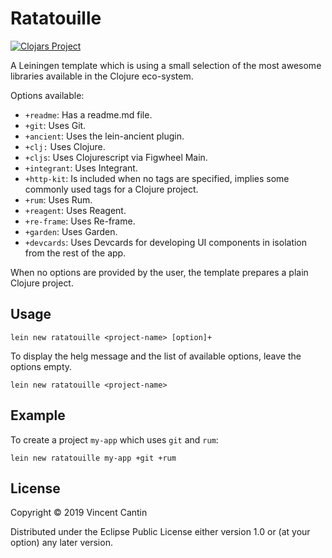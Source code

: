 # Ratatouille

[![Clojars Project](http://clojars.org/ratatouille/lein-template/latest-version.svg)](http://clojars.org/ratatouille/lein-template)

A Leiningen template which is using a small selection of the most awesome libraries available in the Clojure eco-system.

Options available:

- `+readme`:    Has a readme.md file.
- `+git`:       Uses Git.
- `+ancient`:   Uses the lein-ancient plugin.
- `+clj:`       Uses Clojure.
- `+cljs`:      Uses Clojurescript via Figwheel Main.
- `+integrant`: Uses Integrant.
- `+http-kit`:  Is included when no tags are specified, implies some commonly used tags for a Clojure project.
- `+rum`:       Uses Rum.
- `+reagent`:   Uses Reagent.
- `+re-frame`:  Uses Re-frame.
- `+garden`:    Uses Garden.
- `+devcards`:  Uses Devcards for developing UI components in isolation from the rest of the app.

When no options are provided by the user, the template prepares a plain Clojure project.

## Usage

```shell
lein new ratatouille <project-name> [option]+
```

To display the helg message and the list of available options,
leave the options empty.

```shell
lein new ratatouille <project-name>
```

## Example

To create a project `my-app` which uses `git` and `rum`:

```shell
lein new ratatouille my-app +git +rum
```

## License

Copyright © 2019 Vincent Cantin

Distributed under the Eclipse Public License either version 1.0 or (at
your option) any later version.
